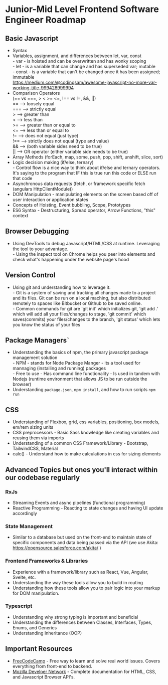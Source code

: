 # Junior-Mid Level Frontend Software Engineer Roadmap

## Basic Javascript

- Syntax
- Variables, assignment, and differences between let, var, const<br>
      - var - is hoisted and can be overwritten and has wonky scoping <br>
      - let - is a variable that can change and has superseded var; mutable<br>
      - const - is a variable that can't be changed once it has been assigned; immutable<br>
      https://medium.com/@codingsam/awesome-javascript-no-more-var-working-title-999428999994
- Comparison Operators<br>(== vs ===, > < >= <=, !== vs !=, &&, ||)
      <br> == --> loosely equal
      <br> === --> strictly equal
      <br> > --> greater than
      <br> < --> less than
      <br> >= --> greater than or equal to
      <br> <= --> less than or equal to
      <br> != --> does not equal (just type)
      <br> !== --> strictly does not equal (type and value)
      <br> && --> (both variable sides need to be true)
      <br> || --> OR operator (either variable side needs to be true)
- Array Methods (forEach, map, some, push, pop, shift, unshift, slice, sort)
- Logic decision making (if/else, ternary)<br>
      - Control flow is a nice way to think about if/else and ternary operators. It's saying to the program that IF this is true run this code or ELSE run that code
- Asynchronous data requests (fetch, or framework specific fetch (angulars HttpClientModule))
- DOM Manipulation - manipulating elements on the screen based off of user interaction or application states
- Concepts of Hoisting, Event bubbling, Scope, Prototypes
- ES6 Syntax - Destructuring, Spread operator, Arrow Functions, "this" context

## Browser Debugging

- Using DevTools to debug Javascript/HTML/CSS at runtime. Leveraging the tool to your advantage.<br>
      - Using the inspect tool on Chrome helps you peer into elements and check what's happening under the website page's hood

## Version Control

- Using git and understanding how to leverage it.<br>
      - Git is a system of saving and tracking all changes made to a project and its files. Git can be run on a local maching, but also distributed remotely to spaces like Bitbucket or Github to be saved online. <br>
      - Common commands for git are 'git init' which initializes git, 'git add .' which will add all your files/changes to stage, 'git commit' which saves(commits) your files/changes to the branch, 'git status' which lets you know the status of your files

## Package Managers`

- Understanding the basics of npm, the primary javascript package management solution <br>
      - NPM - stands for Node Package Manger - its a tool used for mannaging (installing and running) packages<br>
      - Free to use
      - Has command line functionality
      - Is used in tandem with Nodejs (runtime environment that allows JS to be run outside the browser)
- Understanding `package.json`, `npm install`, and how to run scripts `npm run`

## CSS

- Understanding of Flexbox, grid, css variables, positioning, box models, em/rem sizing units
- CSS preprocessors - Basic Sass knowledge like creating variables and reusing them via imports
- Understanding of a common CSS Framework/Library - Bootstrap, TailwindCSS, Material
- calc() - Understand how to make calculations in css for sizing elements

## Advanced Topics but ones you'll interact within our codebase regularly

### RxJs

- Streaming Events and async pipelines (functional programming)
- Reactive Programming - Reacting to state changes and having UI update accordingly

### State Management

- Similar to a database but used on the front-end to maintain state of specific components and 
      data being passed via the API (we use Akita: https://opensource.salesforce.com/akita/ )

### Frontend Frameworks & Libraries

- Experience with a framework/library such as React, Vue, Angular, Svelte, etc.
- Understanding the way these tools allow you to build in routing
- Understanding how these tools allow you to pair logic into your markup for DOM manipulation.

### Typescript

- Understanding why strong typing is important and beneficial
- Understanding the differences between Classes, Interfaces, Types, Enums, and Generics
- Understanding Inheritance (OOP)

## Important Resources


- [FreeCodeCamp](https://www.freecodecamp.org/) - Free way to learn and solve real world issues. Covers everything from front-end to backend. 
- [Mozilla Develper Network](https://developer.mozilla.org/en-US/) - Complete documentation for HTML, CSS, and Javascript Browser API's.